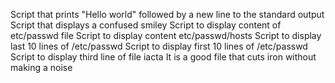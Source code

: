 Script that prints "Hello world" followed by a new line to the standard output
Script that displays a confused smiley
Script to display content of etc/passwd file
Script to display content etc/passwd/hosts
Script to display last 10 lines of /etc/passwd
Script to display first 10 lines of /etc/passwd
Script to display third line of file iacta
It is a good file that cuts iron without making a noise
